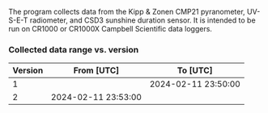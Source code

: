 The program collects data from the Kipp & Zonen CMP21 pyranometer, UV-S-E-T radiometer, and CSD3 sunshine duration sensor. It is intended to be run on CR1000 or CR1000X Campbell Scientific data loggers.


### Collected data range vs. version

| Version | From [UTC]          | To [UTC]            |
|---------|---------------------|---------------------|
| 1       |                     | 2024-02-11 23:50:00 |
| 2       | 2024-02-11 23:53:00 |                     |

